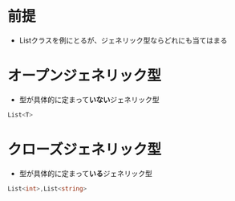 # 前提
- List<T>クラスを例にとるが、ジェネリック型ならどれにも当てはまる

# オープンジェネリック型
- 型が具体的に定まって**いない**ジェネリック型

```c#
List<T>
```

# クローズジェネリック型
- 型が具体的に定まって**いる**ジェネリック型

```c#
List<int>,List<string>
```